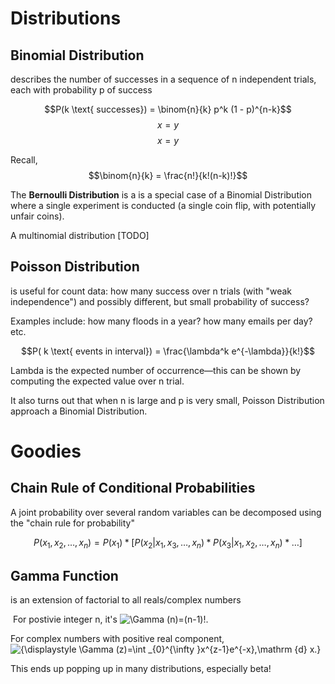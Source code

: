 # Distributions

## Binomial Distribution

describes the number of successes in a sequence of n independent trials, each with probability p of success

$$P(k \text{ successes}) = \binom{n}{k} p^k (1 - p)^{n-k}$$$$x = y$$$$x = y$$

Recall, $$\binom{n}{k} = \frac{n!}{k!(n-k)!}$$

The **Bernoulli Distribution** is a is a special case of a Binomial Distribution where a single experiment is conducted \(a single coin flip, with potentially unfair coins\).

A multinomial distribution \[TODO\]

## Poisson Distribution

is useful for count data: how many success over n trials \(with "weak independence"\) and possibly different, but small probability of success?

Examples include: how many floods in a year? how many emails per day? etc.

$$P( k \text{ events in interval}) = \frac{\lambda^k e^{-\lambda}}{k!}$$

Lambda is the expected number of occurrence—this can be shown by computing the expected value over n trial.

It also turns out that when n is large and p is very small, Poisson Distribution approach a Binomial Distribution.

# Goodies

## Chain Rule of Conditional Probabilities

A joint probability over several random variables can be decomposed using the "chain rule for probability"

$$P(x_1, x_2, \dots, x_n) = P(x_1) * [ P(x_2 | x_1, x_3, \dots, x_n) * P(x_3 | x_1, x_2, \dots, x_n) * \dots]$$

## Gamma Function

is an extension of factorial to all reals/complex numbers

 For postivie integer n, it's  ![](https://wikimedia.org/api/rest_v1/media/math/render/svg/8657e8abd0241c92c2c48e4ff5041394098ded90 "\Gamma \(n\)=\(n-1\)!.")

For complex numbers with positive real component, ![](https://wikimedia.org/api/rest_v1/media/math/render/svg/5ec163a2e987909af37e1f8d6975b7080f8278e8 "{\displaystyle \Gamma \(z\)=\int \_{0}^{\infty }x^{z-1}e^{-x}\,\mathrm {d} x.}")  


This ends up popping up in many distributions, especially beta! 





